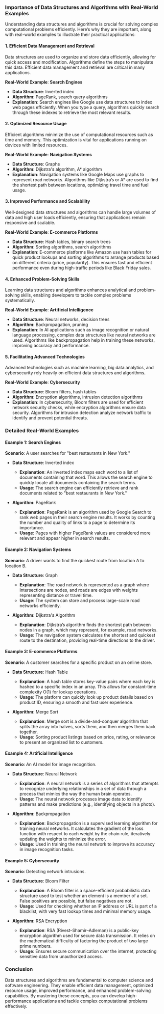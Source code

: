 ### Importance of Data Structures and Algorithms with Real-World Examples

Understanding data structures and algorithms is crucial for solving complex computational problems efficiently. Here’s why they are important, along with real-world examples to illustrate their practical applications:

#### 1. **Efficient Data Management and Retrieval**

Data structures are used to organize and store data efficiently, allowing for quick access and modification. Algorithms define the steps to manipulate this data. Efficient data management and retrieval are critical in many applications.

**Real-World Example**: **Search Engines**
- **Data Structure**: Inverted index
- **Algorithm**: PageRank, search query algorithms
- **Explanation**: Search engines like Google use data structures to index web pages efficiently. When you type a query, algorithms quickly search through these indexes to retrieve the most relevant results.

#### 2. **Optimized Resource Usage**

Efficient algorithms minimize the use of computational resources such as time and memory. This optimization is vital for applications running on devices with limited resources.

**Real-World Example**: **Navigation Systems**
- **Data Structure**: Graphs
- **Algorithm**: Dijkstra's algorithm, A* algorithm
- **Explanation**: Navigation systems like Google Maps use graphs to represent road networks. Algorithms like Dijkstra’s or A* are used to find the shortest path between locations, optimizing travel time and fuel usage.

#### 3. **Improved Performance and Scalability**

Well-designed data structures and algorithms can handle large volumes of data and high user loads efficiently, ensuring that applications remain responsive and scalable.

**Real-World Example**: **E-commerce Platforms**
- **Data Structure**: Hash tables, binary search trees
- **Algorithm**: Sorting algorithms, search algorithms
- **Explanation**: E-commerce platforms like Amazon use hash tables for quick product lookups and sorting algorithms to arrange products based on different criteria (price, popularity). This ensures fast and efficient performance even during high-traffic periods like Black Friday sales.

#### 4. **Enhanced Problem-Solving Skills**

Learning data structures and algorithms enhances analytical and problem-solving skills, enabling developers to tackle complex problems systematically.

**Real-World Example**: **Artificial Intelligence**
- **Data Structure**: Neural networks, decision trees
- **Algorithm**: Backpropagation, pruning
- **Explanation**: In AI applications such as image recognition or natural language processing, complex data structures like neural networks are used. Algorithms like backpropagation help in training these networks, improving accuracy and performance.

#### 5. **Facilitating Advanced Technologies**

Advanced technologies such as machine learning, big data analytics, and cybersecurity rely heavily on efficient data structures and algorithms.

**Real-World Example**: **Cybersecurity**
- **Data Structure**: Bloom filters, hash tables
- **Algorithm**: Encryption algorithms, intrusion detection algorithms
- **Explanation**: In cybersecurity, Bloom filters are used for efficient network security checks, while encryption algorithms ensure data security. Algorithms for intrusion detection analyze network traffic to identify and prevent potential threats.

### Detailed Real-World Examples

#### Example 1: Search Engines

**Scenario**: A user searches for "best restaurants in New York."

- **Data Structure**: Inverted index
  - **Explanation**: An inverted index maps each word to a list of documents containing that word. This allows the search engine to quickly locate all documents containing the search terms.
  - **Usage**: The search engine can efficiently retrieve and rank documents related to "best restaurants in New York."

- **Algorithm**: PageRank
  - **Explanation**: PageRank is an algorithm used by Google Search to rank web pages in their search engine results. It works by counting the number and quality of links to a page to determine its importance.
  - **Usage**: Pages with higher PageRank values are considered more relevant and appear higher in search results.

#### Example 2: Navigation Systems

**Scenario**: A driver wants to find the quickest route from location A to location B.

- **Data Structure**: Graph
  - **Explanation**: The road network is represented as a graph where intersections are nodes, and roads are edges with weights representing distance or travel time.
  - **Usage**: The system can store and process large-scale road networks efficiently.

- **Algorithm**: Dijkstra's Algorithm
  - **Explanation**: Dijkstra’s algorithm finds the shortest path between nodes in a graph, which may represent, for example, road networks.
  - **Usage**: The navigation system calculates the shortest and quickest route to the destination, providing real-time directions to the driver.

#### Example 3: E-commerce Platforms

**Scenario**: A customer searches for a specific product on an online store.

- **Data Structure**: Hash Table
  - **Explanation**: A hash table stores key-value pairs where each key is hashed to a specific index in an array. This allows for constant-time complexity O(1) for lookup operations.
  - **Usage**: The platform can quickly look up product details based on product ID, ensuring a smooth and fast user experience.

- **Algorithm**: Merge Sort
  - **Explanation**: Merge sort is a divide-and-conquer algorithm that splits the array into halves, sorts them, and then merges them back together.
  - **Usage**: Sorting product listings based on price, rating, or relevance to present an organized list to customers.

#### Example 4: Artificial Intelligence

**Scenario**: An AI model for image recognition.

- **Data Structure**: Neural Network
  - **Explanation**: A neural network is a series of algorithms that attempts to recognize underlying relationships in a set of data through a process that mimics the way the human brain operates.
  - **Usage**: The neural network processes image data to identify patterns and make predictions (e.g., identifying objects in a photo).

- **Algorithm**: Backpropagation
  - **Explanation**: Backpropagation is a supervised learning algorithm for training neural networks. It calculates the gradient of the loss function with respect to each weight by the chain rule, iteratively updating the weights to minimize the error.
  - **Usage**: Used in training the neural network to improve its accuracy in image recognition tasks.

#### Example 5: Cybersecurity

**Scenario**: Detecting network intrusions.

- **Data Structure**: Bloom Filter
  - **Explanation**: A Bloom filter is a space-efficient probabilistic data structure used to test whether an element is a member of a set. False positives are possible, but false negatives are not.
  - **Usage**: Used for checking whether an IP address or URL is part of a blacklist, with very fast lookup times and minimal memory usage.

- **Algorithm**: RSA Encryption
  - **Explanation**: RSA (Rivest–Shamir–Adleman) is a public-key encryption algorithm used for secure data transmission. It relies on the mathematical difficulty of factoring the product of two large prime numbers.
  - **Usage**: Ensures secure communication over the internet, protecting sensitive data from unauthorized access.

### Conclusion

Data structures and algorithms are fundamental to computer science and software engineering. They enable efficient data management, optimized resource usage, improved performance, and enhanced problem-solving capabilities. By mastering these concepts, you can develop high-performance applications and tackle complex computational problems effectively.
